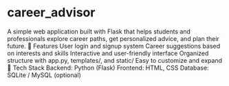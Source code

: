 # career_advisor
A simple web application built with Flask that helps students and professionals explore career paths, get personalized advice, and plan their future.  🔹 Features  User login and signup system  Career suggestions based on interests and skills  Interactive and user-friendly interface  Organized structure with app.py, templates/, and static/  Easy to customize and expand  🔹 Tech Stack  Backend: Python (Flask)  Frontend: HTML, CSS  Database: SQLite / MySQL (optional)
